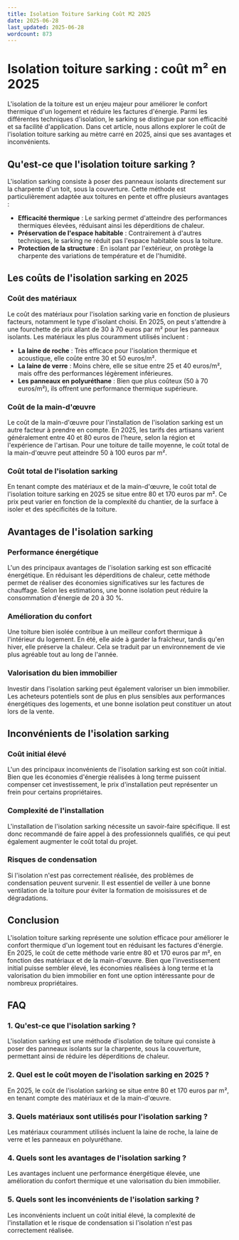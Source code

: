 ```yaml
---
title: Isolation Toiture Sarking Coût M2 2025
date: 2025-06-28
last_updated: 2025-06-28
wordcount: 873
---
```


# Isolation toiture sarking : coût m² en 2025

L'isolation de la toiture est un enjeu majeur pour améliorer le confort thermique d'un logement et réduire les factures d'énergie. Parmi les différentes techniques d'isolation, le sarking se distingue par son efficacité et sa facilité d'application. Dans cet article, nous allons explorer le coût de l'isolation toiture sarking au mètre carré en 2025, ainsi que ses avantages et inconvénients.

## Qu'est-ce que l'isolation toiture sarking ?

L'isolation sarking consiste à poser des panneaux isolants directement sur la charpente d'un toit, sous la couverture. Cette méthode est particulièrement adaptée aux toitures en pente et offre plusieurs avantages :

- **Efficacité thermique** : Le sarking permet d'atteindre des performances thermiques élevées, réduisant ainsi les déperditions de chaleur.
- **Préservation de l'espace habitable** : Contrairement à d'autres techniques, le sarking ne réduit pas l'espace habitable sous la toiture.
- **Protection de la structure** : En isolant par l'extérieur, on protège la charpente des variations de température et de l'humidité.

## Les coûts de l'isolation sarking en 2025

### Coût des matériaux

Le coût des matériaux pour l'isolation sarking varie en fonction de plusieurs facteurs, notamment le type d'isolant choisi. En 2025, on peut s'attendre à une fourchette de prix allant de 30 à 70 euros par m² pour les panneaux isolants. Les matériaux les plus couramment utilisés incluent :

- **La laine de roche** : Très efficace pour l'isolation thermique et acoustique, elle coûte entre 30 et 50 euros/m².
- **La laine de verre** : Moins chère, elle se situe entre 25 et 40 euros/m², mais offre des performances légèrement inférieures.
- **Les panneaux en polyuréthane** : Bien que plus coûteux (50 à 70 euros/m²), ils offrent une performance thermique supérieure.

### Coût de la main-d'œuvre

Le coût de la main-d'œuvre pour l'installation de l'isolation sarking est un autre facteur à prendre en compte. En 2025, les tarifs des artisans varient généralement entre 40 et 80 euros de l'heure, selon la région et l'expérience de l'artisan. Pour une toiture de taille moyenne, le coût total de la main-d'œuvre peut atteindre 50 à 100 euros par m².

### Coût total de l'isolation sarking

En tenant compte des matériaux et de la main-d'œuvre, le coût total de l'isolation toiture sarking en 2025 se situe entre 80 et 170 euros par m². Ce prix peut varier en fonction de la complexité du chantier, de la surface à isoler et des spécificités de la toiture.

## Avantages de l'isolation sarking

### Performance énergétique

L'un des principaux avantages de l'isolation sarking est son efficacité énergétique. En réduisant les déperditions de chaleur, cette méthode permet de réaliser des économies significatives sur les factures de chauffage. Selon les estimations, une bonne isolation peut réduire la consommation d'énergie de 20 à 30 %.

### Amélioration du confort

Une toiture bien isolée contribue à un meilleur confort thermique à l'intérieur du logement. En été, elle aide à garder la fraîcheur, tandis qu'en hiver, elle préserve la chaleur. Cela se traduit par un environnement de vie plus agréable tout au long de l'année.

### Valorisation du bien immobilier

Investir dans l'isolation sarking peut également valoriser un bien immobilier. Les acheteurs potentiels sont de plus en plus sensibles aux performances énergétiques des logements, et une bonne isolation peut constituer un atout lors de la vente.

## Inconvénients de l'isolation sarking

### Coût initial élevé

L'un des principaux inconvénients de l'isolation sarking est son coût initial. Bien que les économies d'énergie réalisées à long terme puissent compenser cet investissement, le prix d'installation peut représenter un frein pour certains propriétaires.

### Complexité de l'installation

L'installation de l'isolation sarking nécessite un savoir-faire spécifique. Il est donc recommandé de faire appel à des professionnels qualifiés, ce qui peut également augmenter le coût total du projet.

### Risques de condensation

Si l'isolation n'est pas correctement réalisée, des problèmes de condensation peuvent survenir. Il est essentiel de veiller à une bonne ventilation de la toiture pour éviter la formation de moisissures et de dégradations.

## Conclusion

L'isolation toiture sarking représente une solution efficace pour améliorer le confort thermique d'un logement tout en réduisant les factures d'énergie. En 2025, le coût de cette méthode varie entre 80 et 170 euros par m², en fonction des matériaux et de la main-d'œuvre. Bien que l'investissement initial puisse sembler élevé, les économies réalisées à long terme et la valorisation du bien immobilier en font une option intéressante pour de nombreux propriétaires.

## FAQ

### 1. Qu'est-ce que l'isolation sarking ?

L'isolation sarking est une méthode d'isolation de toiture qui consiste à poser des panneaux isolants sur la charpente, sous la couverture, permettant ainsi de réduire les déperditions de chaleur.

### 2. Quel est le coût moyen de l'isolation sarking en 2025 ?

En 2025, le coût de l'isolation sarking se situe entre 80 et 170 euros par m², en tenant compte des matériaux et de la main-d'œuvre.

### 3. Quels matériaux sont utilisés pour l'isolation sarking ?

Les matériaux couramment utilisés incluent la laine de roche, la laine de verre et les panneaux en polyuréthane.

### 4. Quels sont les avantages de l'isolation sarking ?

Les avantages incluent une performance énergétique élevée, une amélioration du confort thermique et une valorisation du bien immobilier.

### 5. Quels sont les inconvénients de l'isolation sarking ?

Les inconvénients incluent un coût initial élevé, la complexité de l'installation et le risque de condensation si l'isolation n'est pas correctement réalisée.